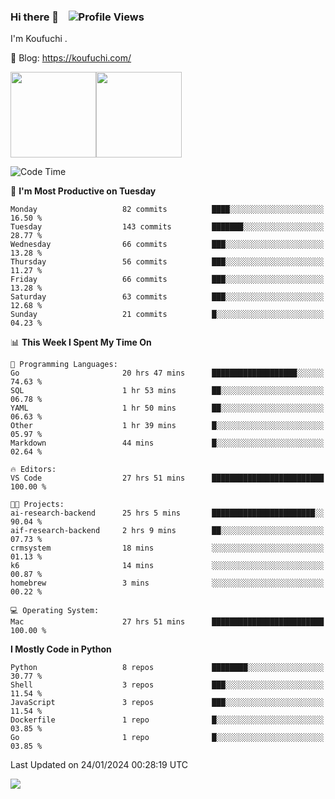 ### Hi there 👋 &nbsp;&nbsp; ![Profile Views](https://komarev.com/ghpvc/?username=Koufuchi&base=200)

I'm Koufuchi . 

📔 Blog: <https://koufuchi.com/>

<img align="" height="137px" src="https://github-readme-stats-seven-nu-30.vercel.app/api?username=Koufuchi&hide=issues,contribs&show_icons=true&line_height=21&theme=radical&locale=en" /><img align="" height="137px" src="https://github-readme-stats-seven-nu-30.vercel.app/api/top-langs/?username=Koufuchi&layout=compact&hide=blade,html,css,pug,scss&theme=radical&locale=en" />

<!--START_SECTION:waka-->
![Code Time](http://img.shields.io/badge/Code%20Time-300%20hrs%2035%20mins-blue)

📅 **I'm Most Productive on Tuesday** 

```text
Monday                   82 commits          ████░░░░░░░░░░░░░░░░░░░░░   16.50 % 
Tuesday                  143 commits         ███████░░░░░░░░░░░░░░░░░░   28.77 % 
Wednesday                66 commits          ███░░░░░░░░░░░░░░░░░░░░░░   13.28 % 
Thursday                 56 commits          ███░░░░░░░░░░░░░░░░░░░░░░   11.27 % 
Friday                   66 commits          ███░░░░░░░░░░░░░░░░░░░░░░   13.28 % 
Saturday                 63 commits          ███░░░░░░░░░░░░░░░░░░░░░░   12.68 % 
Sunday                   21 commits          █░░░░░░░░░░░░░░░░░░░░░░░░   04.23 % 
```


📊 **This Week I Spent My Time On** 

```text
💬 Programming Languages: 
Go                       20 hrs 47 mins      ███████████████████░░░░░░   74.63 % 
SQL                      1 hr 53 mins        ██░░░░░░░░░░░░░░░░░░░░░░░   06.78 % 
YAML                     1 hr 50 mins        ██░░░░░░░░░░░░░░░░░░░░░░░   06.63 % 
Other                    1 hr 39 mins        █░░░░░░░░░░░░░░░░░░░░░░░░   05.97 % 
Markdown                 44 mins             █░░░░░░░░░░░░░░░░░░░░░░░░   02.64 % 

🔥 Editors: 
VS Code                  27 hrs 51 mins      █████████████████████████   100.00 % 

🐱‍💻 Projects: 
ai-research-backend      25 hrs 5 mins       ███████████████████████░░   90.04 % 
aif-research-backend     2 hrs 9 mins        ██░░░░░░░░░░░░░░░░░░░░░░░   07.73 % 
crmsystem                18 mins             ░░░░░░░░░░░░░░░░░░░░░░░░░   01.13 % 
k6                       14 mins             ░░░░░░░░░░░░░░░░░░░░░░░░░   00.87 % 
homebrew                 3 mins              ░░░░░░░░░░░░░░░░░░░░░░░░░   00.22 % 

💻 Operating System: 
Mac                      27 hrs 51 mins      █████████████████████████   100.00 % 
```

**I Mostly Code in Python** 

```text
Python                   8 repos             ████████░░░░░░░░░░░░░░░░░   30.77 % 
Shell                    3 repos             ███░░░░░░░░░░░░░░░░░░░░░░   11.54 % 
JavaScript               3 repos             ███░░░░░░░░░░░░░░░░░░░░░░   11.54 % 
Dockerfile               1 repo              █░░░░░░░░░░░░░░░░░░░░░░░░   03.85 % 
Go                       1 repo              █░░░░░░░░░░░░░░░░░░░░░░░░   03.85 % 
```




 Last Updated on 24/01/2024 00:28:19 UTC
<!--END_SECTION:waka-->

![](https://hit.yhype.me/github/profile?user_id=46078832)
